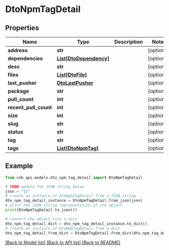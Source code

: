 # DtoNpmTagDetail


## Properties

Name | Type | Description | Notes
------------ | ------------- | ------------- | -------------
**address** | **str** |  | [optional] 
**dependencies** | [**List[DtoDependency]**](DtoDependency.md) |  | [optional] 
**desc** | **str** |  | [optional] 
**files** | [**List[DtoFile]**](DtoFile.md) |  | [optional] 
**last_pusher** | [**DtoLastPusher**](DtoLastPusher.md) |  | [optional] 
**package** | **str** |  | [optional] 
**pull_count** | **int** |  | [optional] 
**recent_pull_count** | **int** |  | [optional] 
**size** | **int** |  | [optional] 
**slug** | **str** |  | [optional] 
**status** | **str** |  | [optional] 
**tag** | **str** |  | [optional] 
**tags** | [**List[DtoNpmTag]**](DtoNpmTag.md) |  | [optional] 

## Example

```python
from cnb_api.models.dto_npm_tag_detail import DtoNpmTagDetail

# TODO update the JSON string below
json = "{}"
# create an instance of DtoNpmTagDetail from a JSON string
dto_npm_tag_detail_instance = DtoNpmTagDetail.from_json(json)
# print the JSON string representation of the object
print(DtoNpmTagDetail.to_json())

# convert the object into a dict
dto_npm_tag_detail_dict = dto_npm_tag_detail_instance.to_dict()
# create an instance of DtoNpmTagDetail from a dict
dto_npm_tag_detail_from_dict = DtoNpmTagDetail.from_dict(dto_npm_tag_detail_dict)
```
[[Back to Model list]](../README.md#documentation-for-models) [[Back to API list]](../README.md#documentation-for-api-endpoints) [[Back to README]](../README.md)


